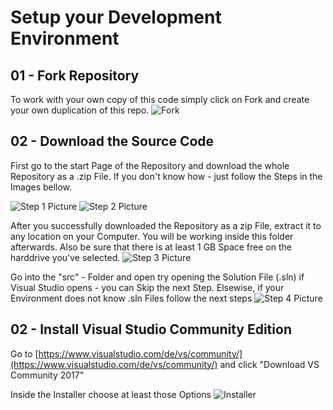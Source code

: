 # Setup your Development Environment

## 01 - Fork Repository

To work with your own copy of this code simply click on Fork and create your own duplication of this repo.
![Fork](https://xjm6sg.by3302.livefilestore.com/y4mxQshF5uY28qpkoR2qQ8Qe9VugAgr9iAm-OkzAYLtKb-hkybS9nKKBRsEhJNtCS4ygIQaBeGVcU9iw028XbwC0sUa2EJduxIP6T1YoI0zH9XXTYP4YV-t0t3qk8TUoLIgMC3afpDFH51aJ6RHiBr7Hh0UkAophmYyKX8fom4jfizOie__IDrSuJAsg4fG2v737j4RiMGUp2OusoBTZGKyeA?width=660&height=110&cropmode=none)

## 02 - Download the Source Code

First go to the start Page of the Repository and download the whole Repository as a .zip File.
If you don't know how - just follow the Steps in the Images bellow.

![Step 1 Picture](https://jrbxbq.by3302.livefilestore.com/y4m16h7USD4k2SjKHov2tpDyHfyPcJwC65qgGAx07bahtE0W1JRAyhyqSgXk1ytRQSFiYfm6med3k9KlGc7hXbH9JUGZ9ZO_HiBsvV5szPCFxs0u1DLlWN-Hn1ovQthDZy5lmqn28EdMC-3p-v_07QqBKodkzI6meKAFb4Dg6Frxx6v7pCnMNcYsNTMAYiXaBAbYR_uAu1MW3jm2tVfM4IDaA?width=660&height=225&cropmode=none "Go to Github Repository")
![Step 2 Picture](https://izvkyg.by3302.livefilestore.com/y4mYilIATOoc5FYLtXySkWOpPnlSHOCQAZ73fFLPuAaa1AYqM1-lL4oW_SLQPV-geHE6m7TojKJRYbljn8VUPKzPFuL56b3ra8I-aeM9Uru9-W2Ow4o6lNUg2HJcwWQfh_66V4UfG_UFJ3H0eQMoklExpyMKkVBnOG22_lYh7MRMOEcfiBOdKR7_Y57Y9g3W_zo_paTz1Q0IheHMlK02Z4plg?width=406&height=247&cropmode=none "Click Download as zip")

After you successfully downloaded the Repository as a zip File, extract it to any location on your Computer.
You will be working inside this folder afterwards. Also be sure that there is at least 1 GB Space free on the harddrive you've selected.
![Step 3 Picture](https://wsqzqa.by3302.livefilestore.com/y4mvgZaoQ9nTLhd1igeN6fxqlBuRYMc7EQ744gTMZNji30ih-0yLK0oIJUd2__1oUE1OJHI4MDx-5-aq1MjTVv2bIxlgZIGYeC5mTKdai1GjPx9J4VqrfWVv-7AfmuV6C0uEZ4sfH40Xm-qnVF5VsrFxnEZ89g0PnqhB0PaA4b3Si_AVY5On73LNAn8tSsg4RXON789-cSncVqfT3pmAgY_Cw?width=585&height=238&cropmode=none "Extract")

Go into the "src" - Folder and open try opening the Solution File (.sln) if Visual Studio opens - you can Skip the next Step.
Elsewise, if your Environment does not know .sln Files follow the next steps
![Step 4 Picture](https://xjnasg.by3302.livefilestore.com/y4mnCyIsn332O_n7UMEORhpEMcw5tFq8CR8RKPr-syp3lRKQx--79UMjWNU1VayLwx1otoQbYPMidRXT706XAhvc4P1qRRXewAQAAG3Je0C_J48wehJey7eLJQ7CHBZ0Yy2TBN1Tq_wVqTyyajiz4xDprpAaNwj7sZ0oz7SYy3mS5mTQfd6T-9O44bXH0bRFtX_fYo2Etc0nXt0H-hNDLW8KA?width=532&height=219&cropmode=none "Open Solution")

## 02 - Install Visual Studio Community Edition

Go to [https://www.visualstudio.com/de/vs/community/](https://www.visualstudio.com/de/vs/community/) and click "Download VS Community 2017"

Inside the Installer choose at least those Options
![Installer](https://lpezmg.by3302.livefilestore.com/y4mtGT4HIV5UcLZ8ypeA8H91zIe6hD6I8NbHfiplNjKiUsmw9uF4Q92fz32tIMpd4qdygvUV70h_cSY3zNor4Kxqisqj4yzoFjetunOVMopZkvt3d9gKYQY3jwHnO-uOdB06Q3scqtYB5j642AAlExVkoPZ0nLHDEOeJaJ32u5_xvrwSUBXFhEBaesDJfsP1c6Xxwt-nXDmsJqsm_tVIaYuiA?width=660&height=400&cropmode=none)